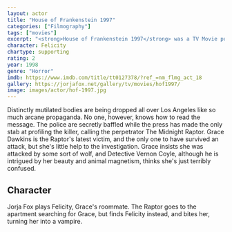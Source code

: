 ```yaml
---
layout: actor
title: "House of Frankenstein 1997"
categories: ["Filmography"]
tags: ["movies"]
excerpt: "<strong>House of Frankenstein 1997</strong> was a TV Movie putting a modern spin on the ancient horrors."
character: Felicity
chartype: supporting
rating: 2
year: 1998
genre: "Horror"
imdb: https://www.imdb.com/title/tt0127378/?ref_=nm_flmg_act_18
gallery: https://jorjafox.net/gallery/tv/movies/hof1997/
image: images/actor/hof-1997.jpg
---
```


Distinctly mutilated bodies are being dropped all over Los Angeles like so much arcane propaganda. No one, however, knows how to read the message. The police are secretly baffled while the press has made the only stab at profiling the killer, calling the perpetrator The Midnight Raptor. Grace Dawkins is the Raptor's latest victim, and the only one to have survived an attack, but she's little help to the investigation. Grace insists she was attacked by some sort of wolf, and Detective Vernon Coyle, although he is intrigued by her beauty and animal magnetism, thinks she's just terribly confused.

## Character

Jorja Fox plays Felicity, Grace's roommate. The Raptor goes to the apartment searching for Grace, but finds Felicity instead, and bites her, turning her into a vampire.

